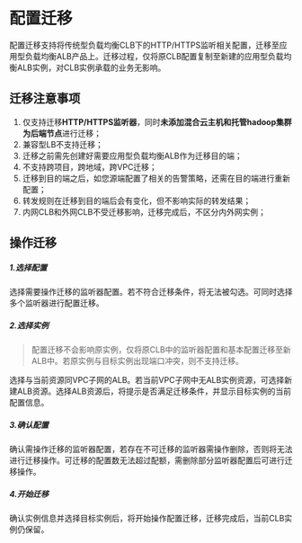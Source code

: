 # 配置迁移

配置迁移支持将传统型负载均衡CLB下的HTTP/HTTPS监听相关配置，迁移至应用型负载均衡ALB产品上。迁移过程，仅将原CLB配置复制至新建的应用型负载均衡ALB实例，对CLB实例承载的业务无影响。

## 迁移注意事项

1. 仅支持迁移**HTTP/HTTPS监听器**，同时**未添加混合云主机和托管hadoop集群为后端节点**进行迁移；
2. 兼容型LB不支持迁移；
3. 迁移之前需先创建好需要应用型负载均衡ALB作为迁移目的端；
4. 不支持跨项目，跨地域，跨VPC迁移；
5. 迁移到目的端之后，如您源端配置了相关的告警策略，还需在目的端进行重新配置；
6. 转发规则在迁移到目的端后会有变化，但不影响实际的转发结果；
7. 内网CLB和外网CLB不受迁移影响，迁移完成后，不区分内外网实例；

## 操作迁移

#####  1.选择配置

 选择需要操作迁移的监听器配置。若不符合迁移条件，将无法被勾选。可同时选择多个监听器进行配置迁移。

#####  2.选择实例

> 配置迁移不会影响原实例，仅将原CLB中的监听器配置和基本配置迁移至新ALB中。若原实例与目标实例出现端口冲突，则不支持迁移。

 选择与当前资源同VPC子网的ALB。若当前VPC子网中无ALB实例资源，可选择新建ALB资源。选择ALB资源后，将提示是否满足迁移条件，并显示目标实例的当前配置信息。

#####  3.确认配置

 确认需操作迁移的监听器配置，若存在不可迁移的监听器需操作删除，否则将无法进行迁移操作。可迁移的配置数无法超过配额，需删除部分监听器配置后可进行迁移操作。

#####  4.开始迁移

 确认实例信息并选择目标实例后，将开始操作配置迁移，迁移完成后，当前CLB实例仍保留。
